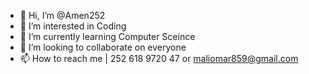 - 👋 Hi, I’m @Amen252
- 👀 I’m interested in Coding
- 🌱 I’m currently learning Computer Sceince
- 💞️ I’m looking to collaborate on everyone
- 📫 How to reach me | 252 618 9720 47 or maliomar859@gmail.com

<!---
Amen252/Amen252 is a ✨ special ✨ repository because its `README.md` (this file) appears on your GitHub profile.
You can click the Preview link to take a look at your changes.
--->
